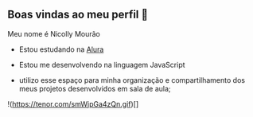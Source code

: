 ## Boas vindas ao meu perfil 💙

Meu nome é Nicolly Mourão

- Estou estudando na [Alura](https:\\www.alura.com.br)

- Estou me desenvolvendo na linguagem JavaScript

- utilizo esse espaço para minha organização e compartilhamento dos meus projetos desenvolvidos em sala de aula;








!(https://tenor.com/smWjpGa4zQn.gif)[]


